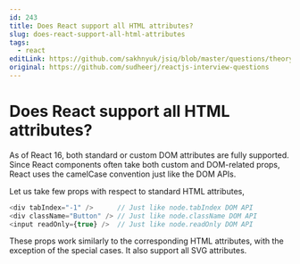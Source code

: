 ```yaml
---
id: 243
title: Does React support all HTML attributes?
slug: does-react-support-all-html-attributes
tags:
  - react
editLink: https://github.com/sakhnyuk/jsiq/blob/master/questions/theory/react/243.md
original: https://github.com/sudheerj/reactjs-interview-questions
---
```


# Does React support all HTML attributes?

As of React 16, both standard or custom DOM attributes are fully supported. Since React components often take both custom and DOM-related props, React uses the camelCase convention just like the DOM APIs.

Let us take few props with respect to standard HTML attributes,

```javascript
<div tabIndex="-1" />      // Just like node.tabIndex DOM API
<div className="Button" /> // Just like node.className DOM API
<input readOnly={true} />  // Just like node.readOnly DOM API
```

These props work similarly to the corresponding HTML attributes, with the exception of the special cases. It also support all SVG attributes.